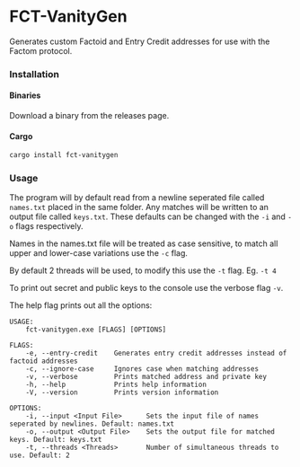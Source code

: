 # FCT-VanityGen

Generates custom Factoid and Entry Credit addresses for use with the Factom protocol.

### Installation
#### Binaries
Download a binary from the releases page.

#### Cargo
```bash
cargo install fct-vanitygen
```

### Usage

The program will by default read from a newline seperated file called `names.txt` placed in the same folder. Any matches will be written to an output file called `keys.txt`. These defaults can be changed with the `-i` and `-o` flags respectively. 

Names in the names.txt file will be treated as case sensitive, to match all upper and lower-case variations use the `-c` flag.

By default 2 threads will be used, to modify this use the `-t` flag. Eg. `-t 4`

To print out secret and public keys to the console use the verbose flag `-v`.

The help flag prints out all the options:

```
USAGE:
    fct-vanitygen.exe [FLAGS] [OPTIONS]

FLAGS:
    -e, --entry-credit    Generates entry credit addresses instead of factoid addresses
    -c, --ignore-case     Ignores case when matching addresses
    -v, --verbose         Prints matched address and private key
    -h, --help            Prints help information
    -V, --version         Prints version information

OPTIONS:
    -i, --input <Input File>      Sets the input file of names seperated by newlines. Default: names.txt
    -o, --output <Output File>    Sets the output file for matched keys. Default: keys.txt
    -t, --threads <Threads>       Number of simultaneous threads to use. Default: 2
```





